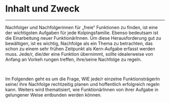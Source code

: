 # Inhalt und Zweck

---

Nachfolger und Nachfolgerinnen für „freie“ Funktionen zu finden, ist eine der wichtigsten Aufgaben für jede
Kolpingsfamilie. Ebenso bedeutsam ist die Einarbeitung neuer FunktionärInnen. Um diese Herausforderung gut zu
bewältigen, ist es wichtig, Nachfolge als ein Thema zu betrachten, das schon zu einem sehr frühen Zeitpunkt als
Kern-Aufgabe erfasst werden muss. Jede/r, die/der eine Funktion übernimmt, sollte idealerweise von Anfang an Vorkeh
rungen treffen, ihre/seine Nachfolge zu regeln.

<br>

Im Folgenden geht es um die Frage, WIE jede/r einzelne FunktionsträgerIn seine/ ihre Nachfolge rechtzeitig planen und
hoffentlich erfolgreich regeln kann. Weiters wird thematisiert, wie FunktionärInnen von ihrer Aufgabe in gelungener
Weise entbunden werden können.
